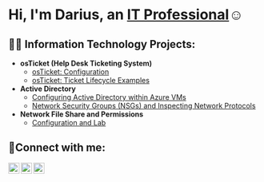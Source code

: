 <h1>Hi, I'm Darius, an <a href="https://linkedin.com/in/darius-simple-93573b33a/">IT Professional</a>☺</h1>

<h2>👨‍💻 Information Technology Projects:</h2>

- <b>osTicket (Help Desk Ticketing System)</b>
  - [osTicket: Configuration](https://github.com/dariussimple-ctrl/post-install-config)
  - [osTicket: Ticket Lifecycle Examples](https://github.com/dariussimple-ctrl/ticket-lifecycle)
- <b>Active Directory</b>
  - [Configuring Active Directory within Azure VMs](https://github.com/dariussimple-ctrl/configure-ad)
  - [Network Security Groups (NSGs) and Inspecting Network Protocols](https://github.com/dariussimple-ctrl/azure-network-protocols)
- <b>Network File Share and Permissions</b>
  - [Configuration and Lab](https://github.com/dariussimple-ctrl/osticket-prereqs)
<h2>🤳Connect with me:</h2>

[<img align="left" alt="Josh | Twitter" width="22px" src="https://cdn.jsdelivr.net/npm/simple-icons@v3/icons/twitter.svg" />][twitter]
[<img align="left" alt="Josh | LinkedIn" width="22px" src="https://cdn.jsdelivr.net/npm/simple-icons@v3/icons/linkedin.svg" />][linkedin]
[<img align="left" alt="Josh | Instagram" width="22px" src="https://cdn.jsdelivr.net/npm/simple-icons@v3/icons/instagram.svg" />][instagram]

[twitter]: https://twitter.com/Josh
[instagram]: https://www.instagram.com/Josh
[linkedin]: https://linkedin.com/in/Josh
